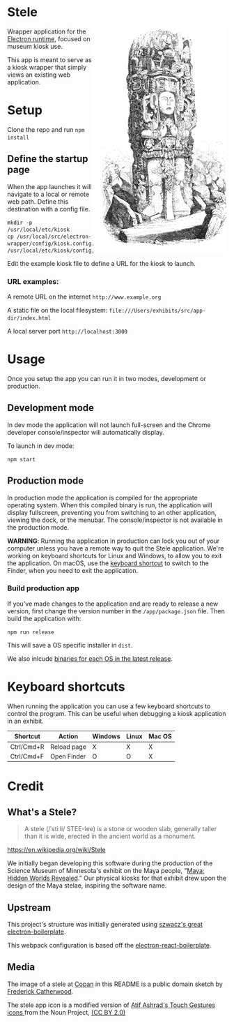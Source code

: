 # Stele

<img align="right" alt="Image of a Maya stele at Copan, by Frederick Catherwood" src="/resources/copan.png" />

Wrapper application for the [Electron runtime](http://electron.atom.io), focused on museum kiosk use.

This app is meant to serve as a kiosk wrapper that simply views an existing web application.

# Setup

Clone the repo and run `npm install`

## Define the startup page
When the app launches it will navigate to a local or remote web path. Define this destination with a config file.

    mkdir -p /usr/local/etc/kiosk
    cp /usr/local/src/electron-wrapper/config/kiosk.config.example.json /usr/local/etc/kiosk/config.json

Edit the example kiosk file to define a URL for the kiosk to launch.

### URL examples:

A remote URL on the internet `http://www.example.org`

A static file on the local filesystem: `file:///Users/exhibits/src/app-dir/index.html`

A local server port `http://localhost:3000`

# Usage
Once you setup the app you can run it in two modes, development or production.

## Development mode
In dev mode the application will not launch full-screen and the Chrome developer console/inspector will automatically display.

To launch in dev mode:

    npm start

## Production mode
In production mode the application is compiled for the appropriate operating system. When this compiled binary is run, the application will display fullscreen, preventing you from switching to an other application, viewing the dock, or the menubar. The console/inspector is not available in the production mode.

**WARNING**: Running the application in production can lock you out of your computer unless you have a remote way to quit the Stele application. We're working on keyboard shortcuts for Linux and Windows, to allow you to exit the application. On macOS, use the [keyboard shortcut](#keyboard-shortcuts) to switch to the Finder, when you need to exit the application.

### Build production app
If you've made changes to the application and are ready to release a new version, first change the version number in the `/app/package.json` file. Then build the application with:

    npm run release

This will save a OS specific installer in `dist`.

We also inlcude [binaries for each OS in the latest release](https://github.com/scimusmn/stele/releases/latest).

# Keyboard shortcuts
When running the application you can use a few keyboard shortcuts to control the program. This can be useful
when debugging a kiosk application in an exhibit.

| Shortcut | Action | Windows | Linux | Mac OS |
| ------------- | ------------- | --- | --- | --- |
| Ctrl/Cmd+R  | Reload page  | X | X | X |
| Ctrl/Cmd+F  | Open Finder  | O | O | X |

# Credit
## What's a Stele?
> A stele (/ˈstiːli/ STEE-lee) is a stone or wooden slab, generally taller than it is wide, erected in the ancient world as a monument.

https://en.wikipedia.org/wiki/Stele

We initially began developing this software during the production of the Science Museum of Minnesota's exhibit on the Maya people, "[Maya: Hidden Worlds Revealed](https://www.smm.org/exhibitrental/maya-hidden-worlds-revealed)." Our physical kiosks for that exhibit drew upon the design of the Maya stelae, inspiring the software name.

## Upstream
This project's structure was initially generated using [szwacz's great electron-boilerplate](https://github.com/szwacz/electron-boilerplate).

This webpack configuration is based off the [electron-react-boilerplate](https://github.com/electron-react-boilerplate/electron-react-boilerplate).

## Media
The image of a stele at [Copan](https://uncoveredhistory.com/honduras/copan/the-stelae-of-copan/) in this README is a public domain sketch by [Frederick Catherwood](https://en.wikipedia.org/wiki/Frederick_Catherwood).

The stele app icon is a modified version of [ Atif Ashrad's Touch Gestures icons ](https://thenounproject.com/atifarshad/collection/touch-gestures/) from the Noun Project, [(CC BY 2.0)](https://creativecommons.org/licenses/by/2.0/)
